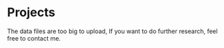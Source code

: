 # Projects
The data files are too big to upload, If you want to do further research, feel free to contact me. 
